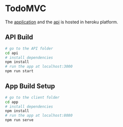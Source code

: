 # TodoMVC

The [application](https://serene-dawn-56650.herokuapp.com/) and the [api](https://brightcitiesapp.herokuapp.com/) is hosted in heroku platform. 

## API Build
``` bash
# go to the API folder
cd api
# install dependencies
npm install
# run the app at localhost:3000
npm run start
```

## App Build Setup
``` bash
# go to the client folder
cd app
# install dependencies
npm install
# run the app at localhost:8080
npm run serve
```


```
